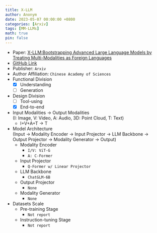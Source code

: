 ```yaml
---
title: X-LLM
author: Anonym
date: 2023-05-07 00:00:00 +0800
categories: [Arxiv]
tags: [MM-LLMs]
math: true
pin: false
---
```


- Paper: [X-LLM:Bootstrapping Advanced Large Language Models by Treating Multi-Modalities as Foreign Languages](https://arxiv.org/abs/2305.04160)
- [GitHub Link](https://x-llm.github.io)
- Publisher: `Arxiv`
- Author Affiliation: `Chinese Academy of Sciences`
- Functional Division
  + [x] Understanding
  + [ ] Generation
- Design Division
  + [ ] Tool-using
  + [x] End-to-end
- Input Modalities $\rightarrow$ Output Modalities <br />(I: Image, V: Video, A: Audio, 3D: Point Cloud, T: Text)
  + I+V+A+T $\rightarrow$ T
- Model Architecture <br />(Input $\rightarrow$ Modality Encoder $\rightarrow$ Input Projector $\rightarrow$ LLM Backbone $\rightarrow$ Output Projector $\rightarrow$ Modality Generator $\rightarrow$ Output)
  + Modality Encoder
    * `I/V: ViT-G`
    * `A: C-Former`
  + Input Projector
    * `Q-Former w/ Linear Projector`
  + LLM Backbone
    * `ChatGLM-6B`
  + Output Projector
    * `None`
  + Modality Generator
    * `None`
- Datasets Scale
  + Pre-training Stage
    * `Not report`
  + Instruction-tuning Stage
    * `Not report`
